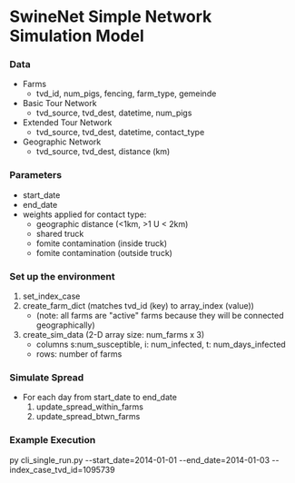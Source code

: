 # SwineNet Simple Network Simulation Model

### Data
- Farms
  - tvd_id, num_pigs, fencing, farm_type, gemeinde
- Basic Tour Network
  - tvd_source, tvd_dest, datetime, num_pigs
- Extended Tour Network
  - tvd_source, tvd_dest, datetime, contact_type
- Geographic Network
  - tvd_source, tvd_dest, distance (km)

### Parameters
- start_date
- end_date
- weights applied for contact type:
  - geographic distance (<1km, >1 U < 2km)
  - shared truck
  - fomite contamination (inside truck)
  - fomite contamination (outside truck)
  
### Set up the environment
1. set_index_case
2. create_farm_dict (matches tvd_id (key) to array_index (value))
    - (note: all farms are "active" farms because they will be connected geographically)
3. create_sim_data (2-D array  size: num_farms x 3) 
    - columns s:num_susceptible, i: num_infected, t: num_days_infected
    - rows: number of farms

### Simulate Spread
- For each day from start_date to end_date
  1. update_spread_within_farms
  2. update_spread_btwn_farms

### Example Execution
py cli_single_run.py --start_date=2014-01-01 --end_date=2014-01-03 --index_case_tvd_id=1095739

